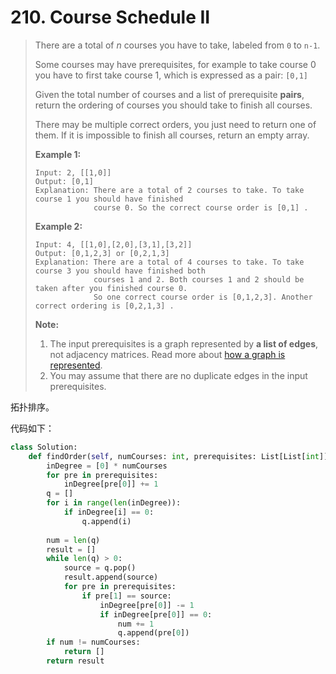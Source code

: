 # 210. Course Schedule II

> There are a total of *n* courses you have to take, labeled from `0` to `n-1`.
>
> Some courses may have prerequisites, for example to take course 0 you have to first take course 1, which is expressed as a pair: `[0,1]`
>
> Given the total number of courses and a list of prerequisite **pairs**, return the ordering of courses you should take to finish all courses.
>
> There may be multiple correct orders, you just need to return one of them. If it is impossible to finish all courses, return an empty array.
>
> **Example 1:**
>
> ```
> Input: 2, [[1,0]] 
> Output: [0,1]
> Explanation: There are a total of 2 courses to take. To take course 1 you should have finished   
>              course 0. So the correct course order is [0,1] .
> ```
>
> **Example 2:**
>
> ```
> Input: 4, [[1,0],[2,0],[3,1],[3,2]]
> Output: [0,1,2,3] or [0,2,1,3]
> Explanation: There are a total of 4 courses to take. To take course 3 you should have finished both     
>              courses 1 and 2. Both courses 1 and 2 should be taken after you finished course 0. 
>              So one correct course order is [0,1,2,3]. Another correct ordering is [0,2,1,3] .
> ```
>
> **Note:**
>
> 1. The input prerequisites is a graph represented by **a list of edges**, not adjacency matrices. Read more about [how a graph is represented](https://www.khanacademy.org/computing/computer-science/algorithms/graph-representation/a/representing-graphs).
> 2. You may assume that there are no duplicate edges in the input prerequisites.

拓扑排序。

代码如下：

```python
class Solution:
    def findOrder(self, numCourses: int, prerequisites: List[List[int]]) -> List[int]:
        inDegree = [0] * numCourses
        for pre in prerequisites:
            inDegree[pre[0]] += 1
        q = []
        for i in range(len(inDegree)):
            if inDegree[i] == 0:
                q.append(i)
        
        num = len(q)
        result = []
        while len(q) > 0:
            source = q.pop()
            result.append(source)
            for pre in prerequisites:
                if pre[1] == source:
                    inDegree[pre[0]] -= 1
                    if inDegree[pre[0]] == 0:
                        num += 1
                        q.append(pre[0])
        if num != numCourses:
            return []
        return result
```

